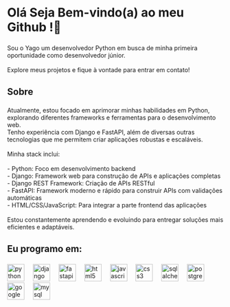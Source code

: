 <h1 align="left">Olá  Seja Bem-vindo(a) ao meu Github !👋</h1>

###

<p align="left">Sou o Yago um desenvolvedor Python em busca de minha primeira oportunidade como desenvolvedor júnior.  <br><br>Explore meus projetos e fique à vontade para entrar em contato!</p>

###

<h2 align="left">Sobre</h2>

###

<p align="left">Atualmente, estou focado em aprimorar minhas habilidades em Python, explorando diferentes frameworks e ferramentas para o desenvolvimento web.  <br>Tenho experiência com Django e FastAPI, além de diversas outras tecnologias que me permitem criar aplicações robustas e escaláveis.<br><br>Minha stack inclui:<br><br>- Python: Foco em desenvolvimento backend<br>- Django: Framework web para construção de APIs e aplicações completas<br>- Django REST Framework: Criação de APIs RESTful<br>- FastAPI: Framework moderno e rápido para construir APIs com validações automáticas<br>- HTML/CSS/JavaScript: Para integrar a parte frontend das aplicações<br><br>Estou constantemente aprendendo e evoluindo para entregar soluções mais eficientes e adaptáveis.</p>

###

<h2 align="left">Eu programo em:</h2>

###

<div align="left">
  <img src="https://cdn.jsdelivr.net/gh/devicons/devicon/icons/python/python-original.svg" height="40" alt="python logo"  />
  <img width="12" />
  <img src="https://cdn.jsdelivr.net/gh/devicons/devicon/icons/django/django-plain.svg" height="40" alt="django logo"  />
  <img width="12" />
  <img src="https://cdn.jsdelivr.net/gh/devicons/devicon/icons/fastapi/fastapi-original.svg" height="40" alt="fastapi logo"  />
  <img width="12" />
  <img src="https://cdn.jsdelivr.net/gh/devicons/devicon/icons/html5/html5-original.svg" height="40" alt="html5 logo"  />
  <img width="12" />
  <img src="https://cdn.jsdelivr.net/gh/devicons/devicon/icons/javascript/javascript-original.svg" height="40" alt="javascript logo"  />
  <img width="12" />
  <img src="https://cdn.jsdelivr.net/gh/devicons/devicon/icons/css3/css3-original.svg" height="40" alt="css3 logo"  />
  <img width="12" />
  <img src="https://cdn.jsdelivr.net/gh/devicons/devicon/icons/sqlalchemy/sqlalchemy-original.svg" height="40" alt="sqlalchemy logo"  />
  <img width="12" />
  <img src="https://cdn.jsdelivr.net/gh/devicons/devicon/icons/postgresql/postgresql-original.svg" height="40" alt="postgresql logo"  />
  <img width="12" />
  <img src="https://cdn.jsdelivr.net/gh/devicons/devicon/icons/googlecloud/googlecloud-original.svg" height="40" alt="googlecloud logo"  />
  <img width="12" />
  <img src="https://cdn.jsdelivr.net/gh/devicons/devicon/icons/mysql/mysql-original.svg" height="40" alt="mysql logo"  />
</div>

###
